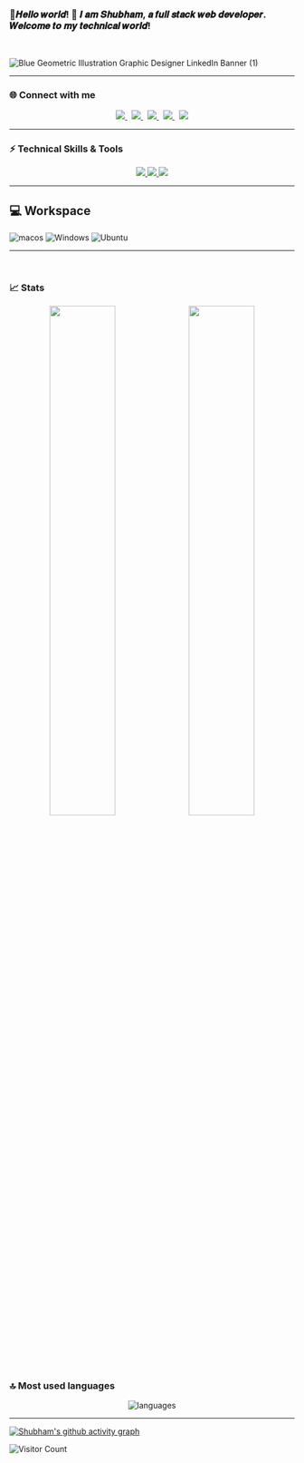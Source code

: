 <!--- ------------------------------------------------------------------------------------------------------------------------------------------------------ -->
<!--- -- Main headder with gif ----------------------------------------------------------------------------------------------------------------------------- -->
<!--- ------------------------------------------------------------------------------------------------------------------------------------------------------ -->

### 🌟𝑯𝒆𝒍𝒍𝒐 𝒘𝒐𝒓𝒍𝒅! 👋 𝑰 𝒂𝒎 𝑺𝒉𝒖𝒃𝒉𝒂𝒎, 𝒂 𝒇𝒖𝒍𝒍 𝒔𝒕𝒂𝒄𝒌 𝒘𝒆𝒃 𝒅𝒆𝒗𝒆𝒍𝒐𝒑𝒆𝒓. 𝑾𝒆𝒍𝒄𝒐𝒎𝒆 𝒕𝒐 𝒎𝒚 𝒕𝒆𝒄𝒉𝒏𝒊𝒄𝒂𝒍 𝒘𝒐𝒓𝒍𝒅!

<br>

![Blue Geometric Illustration Graphic Designer LinkedIn Banner (1)](https://github.com/Stroller15/Stroller15/assets/84174011/5580b735-0db3-44e3-a2a4-0c8454abd463)


<!--![Gif-image](https://user-images.githubusercontent.com/58959408/232639433-cb0aea21-66f0-4508-a771-85e2089c5a87.gif)->




<!-- <img src="https://www.animatedimages.org/data/media/562/animated-line-image-0184.gif" width="1920" /> -->
<!--- ------------------------------------------------------------------------------------------------------------------------------------------------------ -->
<!--- -- Socials ----------------------------------------------------------------------------------------------------------------------------- -->
<!--- ------------------------------------------------------------------------------------------------------------------------------------------------------ -->
<hr>

 ### 🌐 Connect with me 

 <p align="center">
  <a href="https://www.linkedin.com/in/a-shubham-verma/">
    <img src="https://skillicons.dev/icons?i=linkedin" />
  </a>
  &nbsp;
  <a href="https://twitter.com/shubhamvtwt">
    <img src="https://skillicons.dev/icons?i=twitter" />
  </a>
  &nbsp;
  <a href="https://github.com/Stroller15">
    <img src="https://skillicons.dev/icons?i=github" />
  </a>
  &nbsp;
   <a href="https://www.instagram.com/shubham.yml/">
    <img src="https://skillicons.dev/icons?i=instagram" />
   </a>
   &nbsp;
   <a href="https://discordapp.com/users/771698347794497539">
    <img src="https://skillicons.dev/icons?i=discord" />
  </a>
</p>

<hr>

<!-- <img src="https://www.animatedimages.org/data/media/562/animated-line-image-0184.gif" width="1920" /> -->

<!--- ------------------------------------------------------------------------------------------------------------------------------------------------------ -->
<!--- -- Technical bages ----------------------------------------------------------------------------------------------------------------------------- -->
<!--- ------------------------------------------------------------------------------------------------------------------------------------------------------ -->

 ### ⚡ Technical Skills & Tools

<p align="center">
  <a href="https://twitter.com/Verma_shubham9">
    <img src="https://skillicons.dev/icons?i=cpp,java,c,javascript,html,css,typescript&perline=7" />
  </a>
   <a href="https://twitter.com/Verma_shubham9">
    <img src="https://skillicons.dev/icons?i=react,bootstrap,redux,materialui,nodejs,sass,nextjs,express,mongodb,tailwind&theme=light&perline=10" />
  </a>
 <a href="https://twitter.com/Verma_shubham9">
    <img src="https://skillicons.dev/icons?i=github,git,postman,vscode,netlify,vercel,vite,replit&perline=8" />
  </a>
</p>

<hr>
<!-- My Work Station  -->

## 💻 Workspace

![macos](https://img.shields.io/badge/macOS-000000.svg?style=for-the-badge&logo=macOS&logoColor=white)
![Windows](https://img.shields.io/badge/Windows-0078D6?style=for-the-badge&logo=windows&logoColor=white)
![Ubuntu](https://img.shields.io/badge/Ubuntu-E95420.svg?style=for-the-badge&logo=Ubuntu&logoColor=white)

<hr>
<!-- <img src="https://www.animatedimages.org/data/media/562/animated-line-image-0184.gif" width="1920" /> -->


<!--- ------------------------------------------------------------------------------------------------------------------------------------------------------ -->
<!--- -- Hactoberfest badges  ----------------------------------------------------------------------------------------------------------------------------- -->
<!--- ------------------------------------------------------------------------------------------------------------------------------------------------------ -->
<!--### 🏆 Hacktoberfest'22 badges
[![An image of @stroller_15's Holopin badges, which is a link to view their full Holopin profile](https://holopin.me/stroller_15)](https://holopin.io/@stroller_15) -->


<br>

<!-- <img src="https://www.animatedimages.org/data/media/562/animated-line-image-0184.gif" width="1920" /> -->
<!--- ------------------------------------------------------------------------------------------------------------------------------------------------------ -->
<!--- -- Statics of repo ----------------------------------------------------------------------------------------------------------------------------- -->
<!--- ------------------------------------------------------------------------------------------------------------------------------------------------------ -->

### 📈 Stats

<p align="center">
  <img width="48%" src="https://github-readme-stats.vercel.app/api?username=Stroller15&show_icons=true&hide_border=true&theme=radical" />
  <img width="48%" src="https://github-readme-streak-stats.herokuapp.com/?user=Stroller15&hide_border=true&theme=radical" />
</p>


<!--- ------------------------------------------------------------------------------------------------------------------------------------------------------ -->
<!--- -- Most language used ----------------------------------------------------------------------------------------------------------------------------- -->
<!--- ------------------------------------------------------------------------------------------------------------------------------------------------------ -->

### 🔝 Most used languages
<p align="center">
  <img alt="languages" src="https://github-readme-stats.vercel.app/api/top-langs/?username=Stroller15&layout=compact&hide_border=true&theme=radical" />
</p>

<hr>

[![Shubham's github activity graph](https://github-readme-activity-graph.vercel.app/graph?username=Stroller15&theme=rogue)](https://github.com/Stroller15/github-readme-activity-graph)



![Visitor Count](https://profile-counter.glitch.me/{Stroller15}/count.svg)
 
